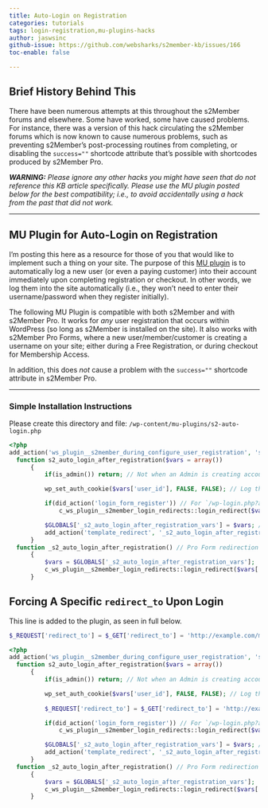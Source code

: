 ```yaml
---
title: Auto-Login on Registration
categories: tutorials
tags: login-registration,mu-plugins-hacks
author: jaswsinc
github-issue: https://github.com/websharks/s2member-kb/issues/166
toc-enable: false

---
```


## Brief History Behind This

There have been numerous attempts at this throughout the s2Member forums and elsewhere. Some have worked, some have caused problems. For instance, there was a version of this hack circulating the s2Member forums which is now known to cause numerous problems, such as preventing s2Member’s post-processing routines from completing, or disabling the `success=""` shortcode attribute that’s possible with shortcodes produced by s2Member Pro. 

<i class="fa fa-exclamation-triangle"></i> _**WARNING:** Please ignore any other hacks you might have seen that do not reference this KB article specifically. Please use the MU plugin posted below for the best compatibility; i.e., to avoid accidentally using a hack from the past that did not work._

---

## MU Plugin for Auto-Login on Registration

I’m posting this here as a resource for those of you that would like to implement such a thing on your site. The purpose of this [MU plugin](http://codex.wordpress.org/Must_Use_Plugins) is to automatically log a new user (or even a paying customer) into their account immediately upon completing registration or checkout. In other words, we log them into the site automatically (i.e., they won’t need to enter their username/password when they register initially).

The following MU Plugin is compatible with both s2Member and with s2Member Pro. It works for _any_ user registration that occurs within WordPress (so long as s2Member is installed on the site). It also works with s2Member Pro Forms, where a new user/member/customer is creating a username on your site; either during a Free Registration, or during checkout for Membership Access.

In addition, this does _not_ cause a problem with the `success=""` shortcode attribute in s2Member Pro.

---

### Simple Installation Instructions

Please create this directory and file:
`/wp-content/mu-plugins/s2-auto-login.php`

```php
<?php
add_action('ws_plugin__s2member_during_configure_user_registration', 's2_auto_login_after_registration');
  function s2_auto_login_after_registration($vars = array())
	  {
		  if(is_admin()) return; // Not when an Admin is creating accounts.

		  wp_set_auth_cookie($vars['user_id'], FALSE, FALSE); // Log the user in.

		  if(did_action('login_form_register')) // For `/wp-login.php?action=register` compatibility.
			  c_ws_plugin__s2member_login_redirects::login_redirect($vars['login'], $vars['user']);

		  $GLOBALS['_s2_auto_login_after_registration_vars'] = $vars; // For Pro Form compatibility.
		  add_action('template_redirect', '_s2_auto_login_after_registration', 1);
	  }
  function _s2_auto_login_after_registration() // Pro Form redirection handler.
	  {
		  $vars = $GLOBALS['_s2_auto_login_after_registration_vars'];
		  c_ws_plugin__s2member_login_redirects::login_redirect($vars['login'], $vars['user']);
	  }
```

## Forcing A Specific `redirect_to` Upon Login

This line is added to the plugin, as seen in full below.

```php
$_REQUEST['redirect_to'] = $_GET['redirect_to'] = 'http://example.com/my-thank-you-page/';
```

```php
<?php
add_action('ws_plugin__s2member_during_configure_user_registration', 's2_auto_login_after_registration');
  function s2_auto_login_after_registration($vars = array())
	  {
		  if(is_admin()) return; // Not when an Admin is creating accounts.

		  wp_set_auth_cookie($vars['user_id'], FALSE, FALSE); // Log the user in.
		  
		  $_REQUEST['redirect_to'] = $_GET['redirect_to'] = 'http://example.com/my-thank-you-page/';

		  if(did_action('login_form_register')) // For `/wp-login.php?action=register` compatibility.
			  c_ws_plugin__s2member_login_redirects::login_redirect($vars['login'], $vars['user']);

		  $GLOBALS['_s2_auto_login_after_registration_vars'] = $vars; // For Pro Form compatibility.
		  add_action('template_redirect', '_s2_auto_login_after_registration', 1);
	  }
  function _s2_auto_login_after_registration() // Pro Form redirection handler.
	  {
		  $vars = $GLOBALS['_s2_auto_login_after_registration_vars'];
		  c_ws_plugin__s2member_login_redirects::login_redirect($vars['login'], $vars['user']);
	  }
```
